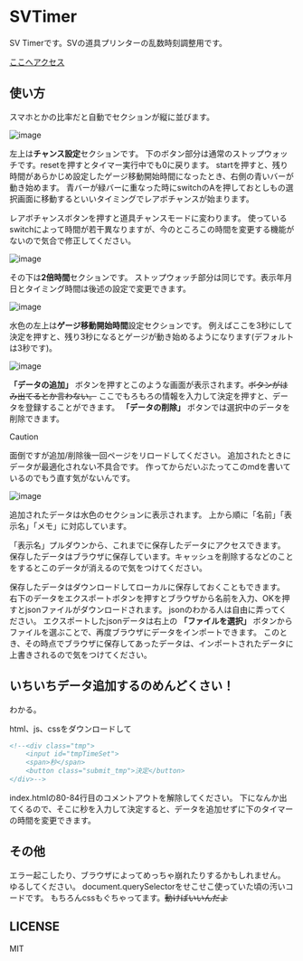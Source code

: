 # SVTimer
SV Timerです。SVの道具プリンターの乱数時刻調整用です。

[ここへアクセス](https://n-kos-mk.github.io/SVTimer/)


## 使い方
スマホとかの比率だと自動でセクションが縦に並びます。

![image](https://github.com/N-Kos-mk/SVTimer/assets/82209854/648bfb77-a878-4424-aa39-58dbc1b197f8)

左上は**チャンス設定**セクションです。
下のボタン部分は通常のストップウォッチです。resetを押すとタイマー実行中でも0に戻ります。
startを押すと、残り時間があらかじめ設定したゲージ移動開始時間になったとき、右側の青いバーが動き始めます。
青バーが緑バーに重なった時にswitchのAを押しておとしもの選択画面に移動するといいタイミングでレアボチャンスが始まります。

レアボチャンスボタンを押すと道具チャンスモードに変わります。
使っているswitchによって時間が若干異なりますが、今のところこの時間を変更する機能がないので気合で修正してください。

![image](https://github.com/N-Kos-mk/SVTimer/assets/82209854/4dfda41f-c094-4014-a51a-0fcaba658de6)

その下は**2倍時間**セクションです。
ストップウォッチ部分は同じです。表示年月日とタイミング時間は後述の設定で変更できます。

![image](https://github.com/N-Kos-mk/SVTimer/assets/82209854/12c5bf9f-13c9-4d08-b8bb-f8d9f22d3bf7)

水色の左上は**ゲージ移動開始時間**設定セクションです。
例えばここを3秒にして決定を押すと、残り3秒になるとゲージが動き始めるようになります(デフォルトは3秒です)。

![image](https://github.com/N-Kos-mk/SVTimer/assets/82209854/b81c29a0-41c1-44b5-8ac7-c3b0845ffc86)

**「データの追加」** ボタンを押すとこのような画面が表示されます。~~ボタンがはみ出てるとか言わない。~~
ここでもろもろの情報を入力して決定を押すと、データを登録することができます。
**「データの削除」** ボタンでは選択中のデータを削除できます。

> [!CAUTION]
> 面倒ですが追加/削除後一回ページをリロードしてください。
> 追加されたときにデータが最適化されない不具合です。
> 作ってからだいぶたってこのmdを書いているのでもう直す気がないんです。

![image](https://github.com/N-Kos-mk/SVTimer/assets/82209854/ee65d6d4-d0ce-42ee-9fe4-133a5167249e)

追加されたデータは水色のセクションに表示されます。
上から順に「名前」「表示名」「メモ」に対応しています。

「表示名」プルダウンから、これまでに保存したデータにアクセスできます。
保存したデータはブラウザに保存しています。キャッシュを削除するなどのことをするとこのデータが消えるので気をつけてください。

保存したデータはダウンロードしてローカルに保存しておくこともできます。
右下のデータをエクスポートボタンを押すとブラウザから名前を入力、OKを押すとjsonファイルがダウンロードされます。
jsonのわかる人は自由に弄ってください。
エクスポートしたjsonデータは右上の **「ファイルを選択」** ボタンからファイルを選ぶことで、再度ブラウザにデータをインポートできます。
このとき、その時点でブラウザに保存してあったデータは、インポートされたデータに上書きされるので気をつけてください。

## いちいちデータ追加するのめんどくさい！
わかる。

html、js、cssをダウンロードして
```html
<!--<div class="tmp">
    <input id="tmpTimeSet">
    <span>秒</span>
    <button class="submit_tmp">決定</button>
</div>-->
```

index.htmlの80-84行目のコメントアウトを解除してください。
下になんか出てくるので、そこに秒を入力して決定すると、データを追加せずに下のタイマーの時間を変更できます。

## その他
エラー起こしたり、ブラウザによってめっちゃ崩れたりするかもしれません。
ゆるしてください。
document.querySelectorをせこせこ使っていた頃の汚いコードです。
もちろんcssもぐちゃってます。~~動けばいいんだよ~~

## LICENSE
MIT

